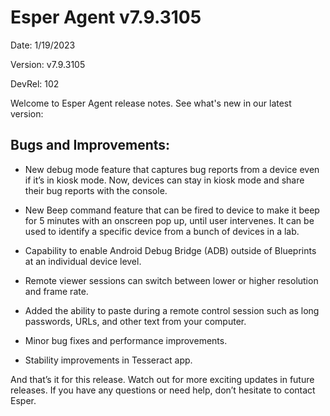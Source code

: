 # Esper Agent v7.9.3105

Date: 1/19/2023

Version: v7.9.3105

DevRel: 102

Welcome to Esper Agent release notes. See what's new in our latest version: 

## Bugs and Improvements: 

- New debug mode feature that captures bug reports from a device even if it’s in kiosk mode. Now, devices can stay in kiosk mode and share their bug reports with the console.

- New Beep command feature that can be fired to device to make it beep for 5 minutes with an onscreen pop up, until user intervenes. It can be used to identify a specific device from a bunch of devices in a lab.

- Capability to enable Android Debug Bridge (ADB) outside of Blueprints at an individual device level.

- Remote viewer sessions can switch between lower or higher resolution and frame rate.

- Added the ability to paste during a remote control session such as long passwords, URLs, and other text from your computer.

- Minor bug fixes and performance improvements.

- Stability improvements in Tesseract app.

And that’s it for this release. Watch out for more exciting updates in future releases. If you have any questions or need help, don’t hesitate to contact Esper.
